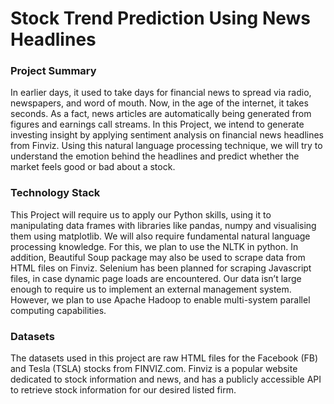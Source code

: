 # Stock Trend Prediction Using News Headlines

### Project Summary
 
In earlier days, it used to take days for financial news to spread via radio, newspapers, and word of mouth. Now, in the age of the internet, it takes seconds. As a fact, news articles are automatically being generated from figures and earnings call streams. In this Project, we intend to generate investing insight by applying sentiment analysis on financial news headlines from Finviz. Using this natural language processing technique, we will try to understand the emotion behind the headlines and predict whether the market feels good or bad about a stock.
 
 
### Technology Stack
 
This Project will require us to apply our Python skills, using it to manipulating data frames with libraries like pandas, numpy and visualising them using matplotlib. We will also require fundamental natural language processing knowledge. For this, we plan to use the NLTK in python. In addition, Beautiful Soup package may also be used to scrape data from HTML files on Finviz. Selenium has been planned for scraping Javascript files, in case dynamic page loads are encountered. 
Our data isn’t large enough to require us to implement an external management system. However, we plan to use Apache Hadoop to enable multi-system parallel computing capabilities.


### Datasets

The datasets used in this project are raw HTML files for the Facebook (FB) and Tesla (TSLA) stocks from FINVIZ.com.
Finviz is a popular website dedicated to stock information and news, and has a publicly accessible API to retrieve stock information for our desired listed firm.

